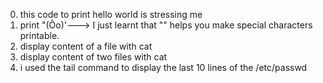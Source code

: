 0. this code to print hello world is stressing me
1. print "(Ôo)'---> I just learnt that "\" helps you make special characters printable.
2. display content of a file with cat
3. display content of two files with cat
4. i used the tail command to display the last 10 lines of the /etc/passwd